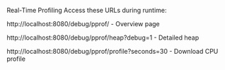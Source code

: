 Real-Time Profiling
Access these URLs during runtime:

http://localhost:8080/debug/pprof/ - Overview page

http://localhost:8080/debug/pprof/heap?debug=1 - Detailed heap

http://localhost:8080/debug/pprof/profile?seconds=30 - Download CPU profile
